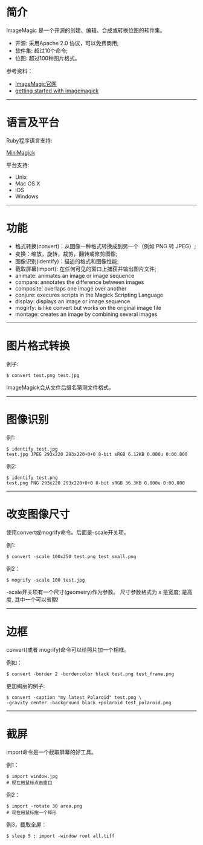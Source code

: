 # 简介

ImageMagic 是一个开源的创建、编辑、合成或转换位图的软件集。

* 开源: 采用Apache 2.0 协议，可以免费商用;
* 软件集: 超过10个命令;
* 位图: 超过100种图片格式。

参考资料：

* [ImageMagic官网](http://www.imagemagick.org/)
* [getting started with imagemagick](http://www.slideshare.net/bbbart/getting-started-with-imagemagick)

---------------------------------------------------------------------

# 语言及平台

Ruby程序语言支持: 

[MiniMagick](http://rubyforge.org/projects/mini-magick)

平台支持: 

  * Unix
  * Mac OS X
  * iOS
  * Windows

---------------------------------------------------------------------

# 功能

* 格式转换(convert)：从图像一种格式转换成到另一个（例如 PNG 转 JPEG）;
* 变换：缩放，旋转，裁剪，翻转或修剪图像;
* 图像识别(identify)：描述的格式和图像性能;
* 截取屏幕(import): 在任何可见的窗口上捕获并输出图片文件;
* animate: animates an image or image sequence
* compare: annotates the difference between images
* composite: overlaps one image over another
* conjure: execures scripts in the Magick Scripting Language
* display: displays an image or image sequence
* mogirfy: is like convert but works on the original image file
* montage: creates an image by combining several images

----------------------------------------------------------------------

# 图片格式转换

例子:

```shell
$ convert test.png test.jpg
```

ImageMagick会从文件后缀名猜测文件格式。


-----------------------------------------------------------------------

# 图像识别

例1:

```
$ identify test.jpg
test.jpg JPEG 293x220 293x220+0+0 8-bit sRGB 6.12KB 0.000u 0:00.000
```

例2:

```
$ identify test.png
test.png PNG 293x220 293x220+0+0 8-bit sRGB 36.3KB 0.000u 0:00.000
```

-----------------------------------------------------------------------

# 改变图像尺寸

使用convert或mogrify命令。后面是-scale开关项。

例1:

```shell
$ convert -scale 100x250 test.png test_small.png
```

例2：

```shell
$ mogrify -scale 100 test.jpg
```

-scale开关项有一个尺寸(geometry)作为参数。 尺寸参数格式为 <W>x<h>
  <W> 是宽度;
  <H> 是高度.
其中一个可以省略!

---------------------------------------------------------------------------

# 边框

convert(或者 mogrify)命令可以给照片加一个相框。

例如：

```shell
$ convert -border 2 -bordercolor black test.png test_frame.png
```

更加绚丽的例子:

```shell
$ convert -caption "my latest Polaroid" test.png \
-gravity center -background black +polaroid test_polaroid.png
```

----------------------------------------------------------------------------------

# 截屏
import命令是一个截取屏幕的好工具。

例1：

```shell
$ import window.jpg
# 现在用鼠标点击窗口
```

例2：

```shell
$ import -rotate 30 area.png
# 现在用鼠标拖一个矩形
```

例3，截取全屏：

```shell
$ sleep 5 ; import -window root all.tiff
```

